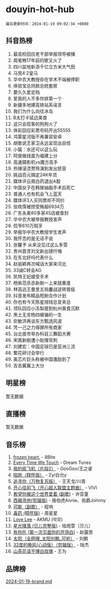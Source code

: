 # douyin-hot-hub

`最后更新时间：2024-01-19 09:02:34 +0800`

## 抖音热榜

1. 最高检回应老干部举报领导被捕
1. 周笔畅17年前的歌又火了
1. 四川盆地新添千亿立方米大气田
1. 马竞4:2皇马
1. 华中农大教授存在学术不端被停职
1. 体验宝总同款总统套房
1. 要久久爱定档
1. 爱我的人不多你排第一个
1. 新疆多地建高铁站系谣言
1. 我们为什么向往冰岛
1. B太打卡延边美食
1. 这只会揽客的狗狗火了
1. 体彩回应彩票号码开出55555
1. 鸿蒙星河版不再兼容安卓
1. 胡歌说王家卫永远呈现出自信
1. 小猫：水还可以这么玩
1. 阿俊做线面为福建上分
1. 高速摄影机vs魔方高手
1. 热辣滚烫贾玲演到发出怒音
1. 挑战百元搞定24K年货
1. 媒体评云南白药退出A股
1. 中国女子在韩做抽脂手术后死亡
1. 普通人也有机会飞上蓝天
1. 媒体评3人买同票却不同价
1. 张晓霈被控受贿超6934万
1. 广东永奥80多家4S店被查封
1. 华中农大被举报教授发声
1. 侃爷610万假牙
1. 举报华中农大教授学生发声
1. 我怀念的是无话不说
1. 张馨予 从来没见过这么多雪
1. 贵州首贪刘文新出镜忏悔
1. 在东北好吗代表什么
1. 赵丽颖再次喊话大家来河北
1. 33诚C转会AG
1. 凯特王妃接受手术
1. 杨紫范丞丞新剧一上来就重逢
1. 林高远王曼昱五局鏖战逆转晋级
1. 抖音发布精品短剧合作计划
1. 你也有今天陈星旭钱总变夹总
1. 领队回应小冻梨提到杭州美食沉默
1. 黑土无言杨四被骗的一生
1. 俞敏洪再谈东方甄选风波
1. 凭一己之力得罪所有商家
1. 台北夜市举办科目三舞蹈大赛
1. 宋茜新剧遭小助理背刺
1. 刘建宏：中国足球已是亚洲三流
1. 繁花研讨会举行
1. 美芯片巨头称被中国激励到了
1. 吉吉冀冀上大分

## 明星榜

暂无数据

## 直播榜

暂无数据

## 音乐榜

1. [frozen heart.](https://sf86-cdn-tos.douyinstatic.com/obj/tos-cn-ve-2774/oIIWJfyjIACZA9zQMtnJ6hQQhFC4vhCupoRBsO) - 8Bite
1. [Every Time We Touch](https://sf86-cdn-tos.douyinstatic.com/obj/tos-cn-ve-2774/ogN6lUKQeBBfEVhIOMikG1CcJjugxk1tztZyhP) - Dream Tunes
1. [我的纸飞机（片段2）](https://sf86-cdn-tos.douyinstatic.com/obj/tos-cn-ve-2774/oM2ZrKcg2CD5AeRB2gkeXOFB1IxAGJdZPazYHf) - GooGoo/王之睿
1. [陷阱（释怀版）](https://sf86-cdn-tos.douyinstatic.com/obj/tos-cn-ve-2774/oE8C21LeZrzKLDFfQYgMzx4GAIHageG5IzayY7) - Zy/白允y
1. [追寻你（万物复苏版）](https://sf3-cdn-tos.douyinstatic.com/obj/tos-cn-ve-2774/oYeAZJsbjIDit9APmBg8u6uDUQnHmoCf3gbo74) - 王天戈/川青
1. [开心往前飞（开心超人联盟主题曲）](https://sf86-cdn-tos.douyinstatic.com/obj/tos-cn-ve-2774/9d8fb7c82cf1421fb93a9fe925275e0a) - VIVI
1. [希望你被这个世界爱着 (副歌)](https://sf86-cdn-tos.douyinstatic.com/obj/tos-cn-ve-2774/oUHCmWQfZlE3QQBKBeD8rCFLpJzPgCpImhsxMt) - 许亚童
1. [西厢寻他(剪辑版)](https://sf86-cdn-tos.douyinstatic.com/obj/tos-cn-ve-2774/oUsAVfAQKlRNxEv5qxvIB8o5qmIWUcXbzJKJhw) - 唐伯虎Annie、伯爵Johnny
1. [可能（副歌）](https://sf86-cdn-tos.douyinstatic.com/obj/tos-cn-ve-2774/cde1731888894259b333569393c2fb51) - 程响
1. [毒药 (释怀版)](https://sf86-cdn-tos.douyinstatic.com/obj/tos-cn-ve-2774/oYILMEAzspdZBIzy4frJNB8ZHPHWAhiwowd4Ad) - 周星星
1. [Love Lee](https://sf86-cdn-tos.douyinstatic.com/obj/tos-cn-ve-2774/o05GbkJGbCBTdDnMtB0fwOYgkeZp23vrWQDQBS) - AKMU (악뮤)
1. [星光降落 (贝儿完整版)](https://sf86-cdn-tos.douyinstatic.com/obj/tos-cn-ve-2774/okwB9hAwyAtsFFkFBzAX1hOOfQuIoMNs0W2Mwr) - 陆雨萱（贝儿）
1. [有你在 (第一次见面你的开场白)](https://sf86-cdn-tos.douyinstatic.com/obj/tos-cn-ve-2774/oAthrQ3ClJBfI57uBoFEgNDYtNCZ0TSYQQfxQ0) - 赵露思
1. [太阳（全网搜_太阳刘鹏_可听）](https://sf86-cdn-tos.douyinstatic.com/obj/tos-cn-ve-2774/ogWbyIQnlBFImVbeDocRdCIYtBHlbJXgfZMvgz) - 刘鹏
1. [32度的晚风(心动版）（剪辑版）](https://sf86-cdn-tos.douyinstatic.com/obj/tos-cn-ve-2774/owNyabsyWdzUulxhoJfK8IBXgp0UMQAHpvGh2B) - 陆杰
1. [山茶花读不懂白玫瑰](https://sf86-cdn-tos.douyinstatic.com/obj/tos-cn-ve-2774/osfn8B7DktrRHEPJgPCfDbw7QDQEkwC16BxZg9) - 王为

## 品牌榜

[2024-01-19-brand.md](2024-01-19-brand.md)
